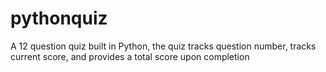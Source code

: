 # pythonquiz
A 12 question quiz built in Python, the quiz tracks question number, tracks current score, and provides a total score upon completion
